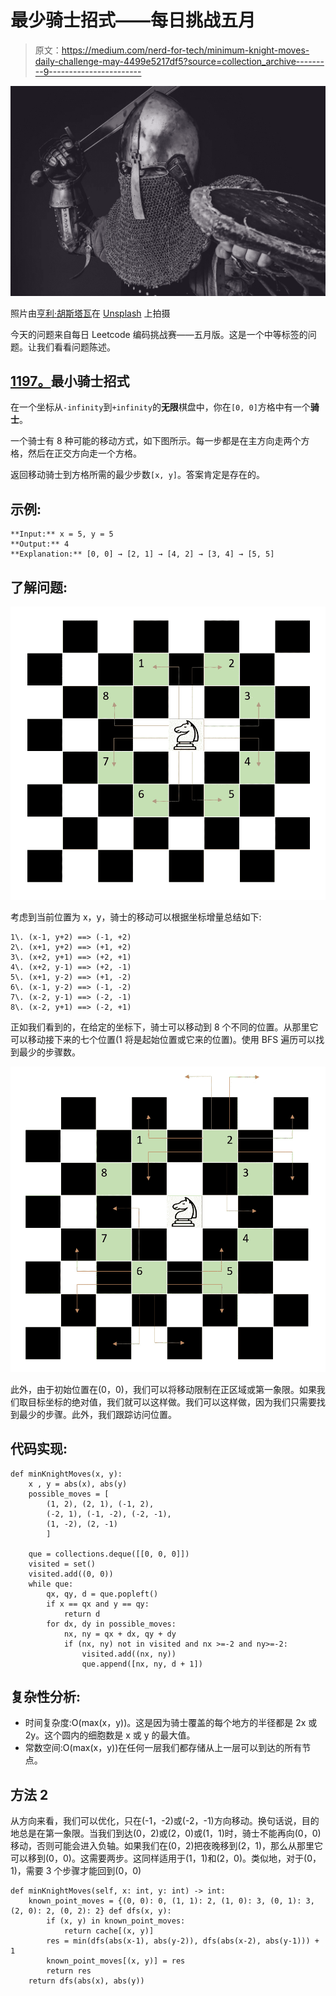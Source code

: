 # 最少骑士招式——每日挑战五月

> 原文：<https://medium.com/nerd-for-tech/minimum-knight-moves-daily-challenge-may-4499e5217df5?source=collection_archive---------9----------------------->

![](img/90b2e7cafcfa170c37887cd771a42ba3.png)

照片由[亨利·胡斯塔瓦](https://unsplash.com/@enzo74?utm_source=unsplash&utm_medium=referral&utm_content=creditCopyText)在 [Unsplash](https://unsplash.com/s/photos/knights?utm_source=unsplash&utm_medium=referral&utm_content=creditCopyText) 上拍摄

今天的问题来自每日 Leetcode 编码挑战赛——五月版。这是一个中等标签的问题。让我们看看问题陈述。

## [1197。](https://leetcode.com/problems/minimum-knight-moves/)最小骑士招式

在一个坐标从`-infinity`到`+infinity`的**无限**棋盘中，你在`[0, 0]`方格中有一个**骑士**。

一个骑士有 8 种可能的移动方式，如下图所示。每一步都是在主方向走两个方格，然后在正交方向走一个方格。

返回移动骑士到方格所需的最少步数`[x, y]`。答案肯定是存在的。

## 示例:

```
**Input:** x = 5, y = 5
**Output:** 4
**Explanation:** [0, 0] → [2, 1] → [4, 2] → [3, 4] → [5, 5]
```

## 了解问题:

![](img/0f4e39d6c4278a31eef7c46604d23ca4.png)

考虑到当前位置为 x，y，骑士的移动可以根据坐标增量总结如下:

```
1\. (x-1, y+2) ==> (-1, +2)
2\. (x+1, y+2) ==> (+1, +2)
3\. (x+2, y+1) ==> (+2, +1)
4\. (x+2, y-1) ==> (+2, -1)
5\. (x+1, y-2) ==> (+1, -2)
6\. (x-1, y-2) ==> (-1, -2)
7\. (x-2, y-1) ==> (-2, -1)
8\. (x-2, y+1) ==> (-2, +1)
```

正如我们看到的，在给定的坐标下，骑士可以移动到 8 个不同的位置。从那里它可以移动接下来的七个位置(1 将是起始位置或它来的位置)。使用 BFS 遍历可以找到最少的步骤数。

![](img/a3a4c849107c90dc43136f4054c65002.png)

此外，由于初始位置在(0，0)，我们可以将移动限制在正区域或第一象限。如果我们取目标坐标的绝对值，我们就可以这样做。我们可以这样做，因为我们只需要找到最少的步骤。此外，我们跟踪访问位置。

## 代码实现:

```
def minKnightMoves(x, y):
    x , y = abs(x), abs(y)
    possible_moves = [
        (1, 2), (2, 1), (-1, 2), 
        (-2, 1), (-1, -2), (-2, -1), 
        (1, -2), (2, -1)
        ]

    que = collections.deque([[0, 0, 0]])
    visited = set()
    visited.add((0, 0))
    while que:
        qx, qy, d = que.popleft()
        if x == qx and y == qy:
            return d
        for dx, dy in possible_moves:
            nx, ny = qx + dx, qy + dy
            if (nx, ny) not in visited and nx >=-2 and ny>=-2:
                visited.add((nx, ny))
                que.append([nx, ny, d + 1])
```

## 复杂性分析:

*   时间复杂度:O(max(x，y))。这是因为骑士覆盖的每个地方的半径都是 2x 或 2y。这个圆内的细胞数是 x 或 y 的最大值。
*   常数空间:O(max(x，y))在任何一层我们都存储从上一层可以到达的所有节点。

## 方法 2

从方向来看，我们可以优化，只在(-1，-2)或(-2，-1)方向移动。换句话说，目的地总是在第一象限。当我们到达(0，2)或(2，0)或(1，1)时，骑士不能再向(0，0)移动，否则可能会进入负轴。如果我们在(0，2)把夜晚移到(2，1)，那么从那里它可以移到(0，0)。这需要两步。这同样适用于(1，1)和(2，0)。类似地，对于(0，1)，需要 3 个步骤才能回到(0，0)

```
def minKnightMoves(self, x: int, y: int) -> int:
    known_point_moves = {(0, 0): 0, (1, 1): 2, (1, 0): 3, (0, 1): 3, (2, 0): 2, (0, 2): 2} def dfs(x, y):
        if (x, y) in known_point_moves: 
            return cache[(x, y)]
        res = min(dfs(abs(x-1), abs(y-2)), dfs(abs(x-2), abs(y-1))) + 1
        known_point_moves[(x, y)] = res
        return res
    return dfs(abs(x), abs(y))
```